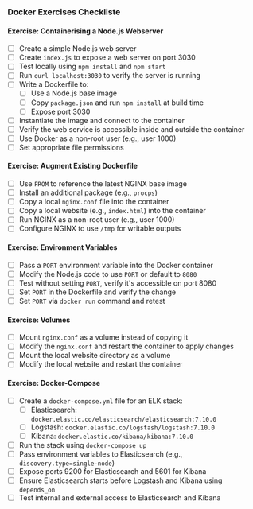 ### Docker Exercises Checkliste

#### **Exercise: Containerising a Node.js Webserver**
- [ ] Create a simple Node.js web server  
- [ ] Create `index.js` to expose a web server on port 3030  
- [ ] Test locally using `npm install` and `npm start`  
- [ ] Run `curl localhost:3030` to verify the server is running  
- [ ] Write a Dockerfile to:
  - [ ] Use a Node.js base image  
  - [ ] Copy `package.json` and run `npm install` at build time  
  - [ ] Expose port 3030  
- [ ] Instantiate the image and connect to the container  
- [ ] Verify the web service is accessible inside and outside the container  
- [ ] Use Docker as a non-root user (e.g., user 1000)  
- [ ] Set appropriate file permissions  

#### **Exercise: Augment Existing Dockerfile**
- [ ] Use `FROM` to reference the latest NGINX base image  
- [ ] Install an additional package (e.g., `procps`)  
- [ ] Copy a local `nginx.conf` file into the container  
- [ ] Copy a local website (e.g., `index.html`) into the container  
- [ ] Run NGINX as a non-root user (e.g., user 1000)  
- [ ] Configure NGINX to use `/tmp` for writable outputs  

#### **Exercise: Environment Variables**
- [ ] Pass a `PORT` environment variable into the Docker container  
- [ ] Modify the Node.js code to use `PORT` or default to `8080`  
- [ ] Test without setting `PORT`, verify it's accessible on port 8080  
- [ ] Set `PORT` in the Dockerfile and verify the change  
- [ ] Set `PORT` via `docker run` command and retest  

#### **Exercise: Volumes**
- [ ] Mount `nginx.conf` as a volume instead of copying it  
- [ ] Modify the `nginx.conf` and restart the container to apply changes  
- [ ] Mount the local website directory as a volume  
- [ ] Modify the local website and restart the container  

#### **Exercise: Docker-Compose**
- [ ] Create a `docker-compose.yml` file for an ELK stack:
  - [ ] Elasticsearch: `docker.elastic.co/elasticsearch/elasticsearch:7.10.0`  
  - [ ] Logstash: `docker.elastic.co/logstash/logstash:7.10.0`  
  - [ ] Kibana: `docker.elastic.co/kibana/kibana:7.10.0`  
- [ ] Run the stack using `docker-compose up`  
- [ ] Pass environment variables to Elasticsearch (e.g., `discovery.type=single-node`)  
- [ ] Expose ports 9200 for Elasticsearch and 5601 for Kibana  
- [ ] Ensure Elasticsearch starts before Logstash and Kibana using `depends_on`  
- [ ] Test internal and external access to Elasticsearch and Kibana